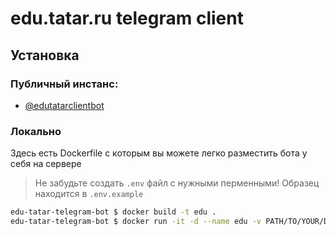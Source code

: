 # edu.tatar.ru telegram client
 
## Установка
### Публичный инстанс:
- [@edutatarclientbot](https://t.me/edutatarclientbot)
### Локально
Здесь есть Dockerfile с которым вы можете легко разместить бота у себя на сервере

> Не забудьте создать `.env` файл с нужными перменными! Образец находится в `.env.example`
```bash
edu-tatar-telegram-bot $ docker build -t edu .
edu-tatar-telegram-bot $ docker run -it -d --name edu -v PATH/TO/YOUR/DB/FOLDER/ON/PC:/mountpoint edu
```
